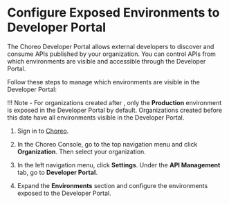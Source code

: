 # Configure Exposed Environments to Developer Portal

The Choreo Developer Portal allows external developers to discover and consume APIs published by your organization. You can control APIs from which environments are visible and accessible through the Developer Portal.

Follow these steps to manage which environments are visible in the Developer Portal:

!!! Note -
    For organizations created after <date>, only the **Production** environment is exposed in the Developer Portal by default. Organizations created before this date have all environments visible in the Developer Portal.

1. Sign in to [Choreo](https://console.choreo.dev/).

2. In the Choreo Console, go to the top navigation menu and click **Organization**. Then select your organization. 

3. In the left navigation menu, click **Settings**. Under the **API Management** tab, go to **Developer Portal**.

4. Expand the **Environments** section and configure the environments exposed to the Developer Portal.
